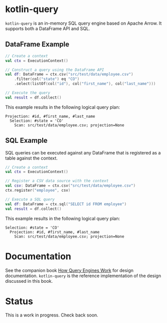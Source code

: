 # kotlin-query

`kotlin-query` is an in-memory SQL query engine based on Apache Arrow. It supports both a DataFrame API and SQL.

## DataFrame Example

```kotlin
// Create a context
val ctx = ExecutionContext()

// Construct a query using the DataFrame API
val df: DataFrame = ctx.csv("src/test/data/employee.csv")
    .filter(col("state") eq "CO")
    .select(listOf(col("id"), col("first_name"), col("last_name")))

// Execute the query
val result = df.collect()
```

This example results in the following logical query plan:

```
Projection: #id, #first_name, #last_name
  Selection: #state = 'CO'
    Scan: src/test/data/employee.csv; projection=None
```

## SQL Example

SQL queries can be executed against any DataFrame that is registered as a table against the context.

```kotlin
// Create a context
val ctx = ExecutionContext()

// Register a CSV data source with the context 
val csv: DataFrame = ctx.csv("src/test/data/employee.csv")
ctx.register("employee", csv)

// Execute a SQL query 
val df: DataFrame = ctx.sql("SELECT id FROM employee")
val result = df.collect()
```

This example results in the following logical query plan:

```
Selection: #state = 'CO'
  Projection: #id, #first_name, #last_name
    Scan: src/test/data/employee.csv; projection=None
```

# Documentation

See the companion book [How Query Engines Work](https://leanpub.com/how-query-engines-work/) for design documentation. `kotlin-query` is the reference implementation of the design discussed in this book.

# Status

This is a work in progress. Check back soon.